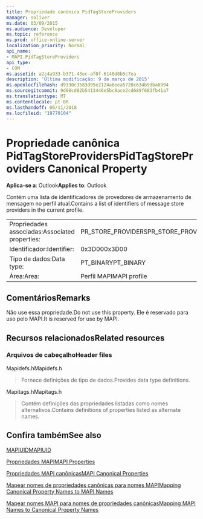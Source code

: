 ```yaml
---
title: Propriedade canônica PidTagStoreProviders
manager: soliver
ms.date: 03/09/2015
ms.audience: Developer
ms.topic: reference
ms.prod: office-online-server
localization_priority: Normal
api_name:
- MAPI.PidTagStoreProviders
api_type:
- COM
ms.assetid: a2c4a933-b371-43ec-af0f-6140d8b5c7ea
description: 'Última modificação: 9 de março de 2015'
ms.openlocfilehash: d9330c3583d95e2124a6eea5720c634b9dba8994
ms.sourcegitcommit: 9d60cd82b5413446e5bc8ace2cd689f683fb41a7
ms.translationtype: MT
ms.contentlocale: pt-BR
ms.lasthandoff: 06/11/2018
ms.locfileid: "19770104"
---
```

# <a name="pidtagstoreproviders-canonical-property"></a><span data-ttu-id="0a5cd-103">Propriedade canônica PidTagStoreProviders</span><span class="sxs-lookup"><span data-stu-id="0a5cd-103">PidTagStoreProviders Canonical Property</span></span>

  
  
<span data-ttu-id="0a5cd-104">**Aplica-se a**: Outlook</span><span class="sxs-lookup"><span data-stu-id="0a5cd-104">**Applies to**: Outlook</span></span> 
  
<span data-ttu-id="0a5cd-105">Contém uma lista de identificadores de provedores de armazenamento de mensagem no perfil atual.</span><span class="sxs-lookup"><span data-stu-id="0a5cd-105">Contains a list of identifiers of message store providers in the current profile.</span></span>
  
|||
|:-----|:-----|
|<span data-ttu-id="0a5cd-106">Propriedades associadas:</span><span class="sxs-lookup"><span data-stu-id="0a5cd-106">Associated properties:</span></span>  <br/> |<span data-ttu-id="0a5cd-107">PR_STORE_PROVIDERS</span><span class="sxs-lookup"><span data-stu-id="0a5cd-107">PR_STORE_PROVIDERS</span></span>  <br/> |
|<span data-ttu-id="0a5cd-108">Identificador:</span><span class="sxs-lookup"><span data-stu-id="0a5cd-108">Identifier:</span></span>  <br/> |<span data-ttu-id="0a5cd-109">0x3D00</span><span class="sxs-lookup"><span data-stu-id="0a5cd-109">0x3D00</span></span>  <br/> |
|<span data-ttu-id="0a5cd-110">Tipo de dados:</span><span class="sxs-lookup"><span data-stu-id="0a5cd-110">Data type:</span></span>  <br/> |<span data-ttu-id="0a5cd-111">PT_BINARY</span><span class="sxs-lookup"><span data-stu-id="0a5cd-111">PT_BINARY</span></span>  <br/> |
|<span data-ttu-id="0a5cd-112">Área:</span><span class="sxs-lookup"><span data-stu-id="0a5cd-112">Area:</span></span>  <br/> |<span data-ttu-id="0a5cd-113">Perfil MAPI</span><span class="sxs-lookup"><span data-stu-id="0a5cd-113">MAPI profile</span></span>  <br/> |
   
## <a name="remarks"></a><span data-ttu-id="0a5cd-114">Comentários</span><span class="sxs-lookup"><span data-stu-id="0a5cd-114">Remarks</span></span>

<span data-ttu-id="0a5cd-115">Não use essa propriedade.</span><span class="sxs-lookup"><span data-stu-id="0a5cd-115">Do not use this property.</span></span> <span data-ttu-id="0a5cd-116">Ele é reservado para uso pelo MAPI.</span><span class="sxs-lookup"><span data-stu-id="0a5cd-116">It is reserved for use by MAPI.</span></span>
  
## <a name="related-resources"></a><span data-ttu-id="0a5cd-117">Recursos relacionados</span><span class="sxs-lookup"><span data-stu-id="0a5cd-117">Related resources</span></span>

### <a name="header-files"></a><span data-ttu-id="0a5cd-118">Arquivos de cabeçalho</span><span class="sxs-lookup"><span data-stu-id="0a5cd-118">Header files</span></span>

<span data-ttu-id="0a5cd-119">Mapidefs.h</span><span class="sxs-lookup"><span data-stu-id="0a5cd-119">Mapidefs.h</span></span>
  
> <span data-ttu-id="0a5cd-120">Fornece definições de tipo de dados.</span><span class="sxs-lookup"><span data-stu-id="0a5cd-120">Provides data type definitions.</span></span>
    
<span data-ttu-id="0a5cd-121">Mapitags.h</span><span class="sxs-lookup"><span data-stu-id="0a5cd-121">Mapitags.h</span></span>
  
> <span data-ttu-id="0a5cd-122">Contém definições das propriedades listadas como nomes alternativos.</span><span class="sxs-lookup"><span data-stu-id="0a5cd-122">Contains definitions of properties listed as alternate names.</span></span>
    
## <a name="see-also"></a><span data-ttu-id="0a5cd-123">Confira também</span><span class="sxs-lookup"><span data-stu-id="0a5cd-123">See also</span></span>



[<span data-ttu-id="0a5cd-124">MAPIUID</span><span class="sxs-lookup"><span data-stu-id="0a5cd-124">MAPIUID</span></span>](mapiuid.md)


[<span data-ttu-id="0a5cd-125">Propriedades MAPI</span><span class="sxs-lookup"><span data-stu-id="0a5cd-125">MAPI Properties</span></span>](mapi-properties.md)
  
[<span data-ttu-id="0a5cd-126">Propriedades MAPI canônicas</span><span class="sxs-lookup"><span data-stu-id="0a5cd-126">MAPI Canonical Properties</span></span>](mapi-canonical-properties.md)
  
[<span data-ttu-id="0a5cd-127">Mapear nomes de propriedades canônicas para nomes MAPI</span><span class="sxs-lookup"><span data-stu-id="0a5cd-127">Mapping Canonical Property Names to MAPI Names</span></span>](mapping-canonical-property-names-to-mapi-names.md)
  
[<span data-ttu-id="0a5cd-128">Mapear nomes MAPI para nomes de propriedades canônicas</span><span class="sxs-lookup"><span data-stu-id="0a5cd-128">Mapping MAPI Names to Canonical Property Names</span></span>](mapping-mapi-names-to-canonical-property-names.md)

